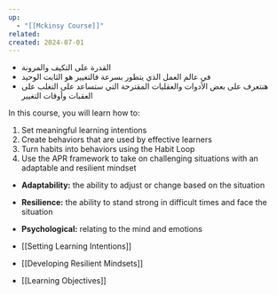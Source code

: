 ```yaml
---
up:
  - "[[Mckinsy Course]]"
related: 
created: 2024-07-01
---
```


- القدرة على التكيف والمرونة
- في عالم العمل الذي يتطور بسرعة فالتغيير هو الثابت الوحيد
- هنتعرف على بعض الأدوات والعقليات المقترحة التي ستساعد على التغلب على العقبات وأوقات التغيير

In this course, you will learn how to:

1. Set meaningful learning intentions
2. Create behaviors that are used by effective learners
3. Turn habits into behaviors using the Habit Loop
4. Use the APR framework to take on challenging situations with an adaptable and resilient mindset

- **Adaptability:** the ability to adjust or change based on the situation 
- **Resilience:** the ability to stand strong in difficult times and face the situation
- **Psychological:** relating to the mind and emotions

- [[Setting Learning Intentions]]
- [[Developing Resilient Mindsets]]
- [[Learning Objectives]]